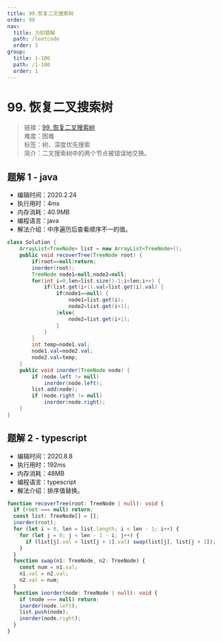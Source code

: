 ```yaml
---
title: 99.恢复二叉搜索树
order: 99
nav:
  title: 力扣题解
  path: /leetcode
  order: 3
group:
  title: 1-100
  path: /1-100
  order: 1
---
```


# 99. 恢复二叉搜索树

> 链接：[99. 恢复二叉搜索树](https://leetcode-cn.com/problems/recover-binary-search-tree/)  
> 难度：困难  
> 标签：树、深度优先搜索  
> 简介：二叉搜索树中的两个节点被错误地交换。

## 题解 1 - java

- 编辑时间：2020.2.24
- 执行用时：4ms
- 内存消耗：40.9MB
- 编程语言：java
- 解法介绍：中序遍历后查看顺序不一的值。

```java
class Solution {
    ArrayList<TreeNode> list = new ArrayList<TreeNode>();
	public void recoverTree(TreeNode root) {
		if(root==null)return;
		inorder(root);
		TreeNode node1=null,node2=null;
		for(int i=0,len=list.size()-1;i<len;i++) {
			if(list.get(i+1).val<list.get(i).val) {
				if(node1==null) {
				    node1=list.get(i);
					node2=list.get(i+1);
				}else{
					node2=list.get(i+1);
                }
			}
		}
		int temp=node1.val;
		node1.val=node2.val;
		node2.val=temp;
    }
	public void inorder(TreeNode node) {
		if (node.left != null)
			inorder(node.left);
		list.add(node);
		if (node.right != null)
			inorder(node.right);
	}
}
```

## 题解 2 - typescript

- 编辑时间：2020.8.8
- 执行用时：192ms
- 内存消耗：48MB
- 编程语言：typescript
- 解法介绍：排序值替换。

```typescript
function recoverTree(root: TreeNode | null): void {
  if (root === null) return;
  const list: TreeNode[] = [];
  inorder(root);
  for (let i = 0, len = list.length; i < len - 1; i++) {
    for (let j = 0; j < len - 1 - i; j++) {
      if (list[j].val > list[j + 1].val) swap(list[j], list[j + 1]);
    }
  }
  function swap(n1: TreeNode, n2: TreeNode) {
    const num = n1.val;
    n1.val = n2.val;
    n2.val = num;
  }
  function inorder(node: TreeNode | null): void {
    if (node === null) return;
    inorder(node.left);
    list.push(node);
    inorder(node.right);
  }
}
```
